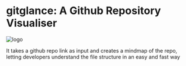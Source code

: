 # gitglance: A Github Repository Visualiser

![logo](https://github.com/abhishekpatil4/gitglance/assets/83769052/68cd5fa2-3335-482c-8832-ce69f09d7759)

It takes a github repo link as input and creates a mindmap of the repo, letting developers understand the file structure in an easy and fast way
